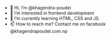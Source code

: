 - 👋 Hi, I’m @khagendra-poudel
- 👀 I’m interested in frontend development
- 🌱 I’m currently learning HTML, CSS and JS.
- 📫 How to reach me? Contact me on facebook @khagendrapoudel.com.np

<!---
khagendra-poudel/khagendra-poudel is a ✨ special ✨ repository because its `README.md` (this file) appears on your GitHub profile.
You can click the Preview link to take a look at your changes.
--->
